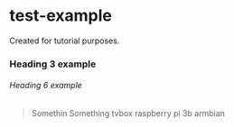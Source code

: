 # test-example
Created for tutorial purposes.

### Heading 3 example

###### Heading 6 example

> Somethin Something tvbox raspberry pi 3b armbian
